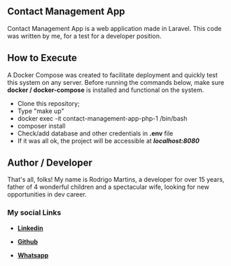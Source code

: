 
## Contact Management App

Contact Management App is a web application made in Laravel. This code was written by me, for a test for a developer position.

  

## How to Execute

A Docker Compose was created to facilitate deployment and quickly test this system on any server.
Before running the commands below, make sure **docker / docker-compose** is installed and functional on the system.

- Clone this repository;
- Type "make up"
-  docker exec -it contact-management-app-php-1 /bin/bash 
- composer install
- Check/add database and other credentials in **.env** file
- If it was all ok, the project will be accessible at _**localhost:8080**_

  

## Author / Developer

 That's all, folks! 
 My name is Rodrigo Martins, a developer for over 15 years, father of 4 wonderful children and a spectacular wife, looking for new opportunities in dev career.

  

### My social Links

  
-  **[Linkedin](https://www.linkedin.com/in/rodrigotxt/)**

-  **[Github](https://github.com/rodrigotxt)**

-  **[Whatsapp](https://wa.me/5562996592871)**

